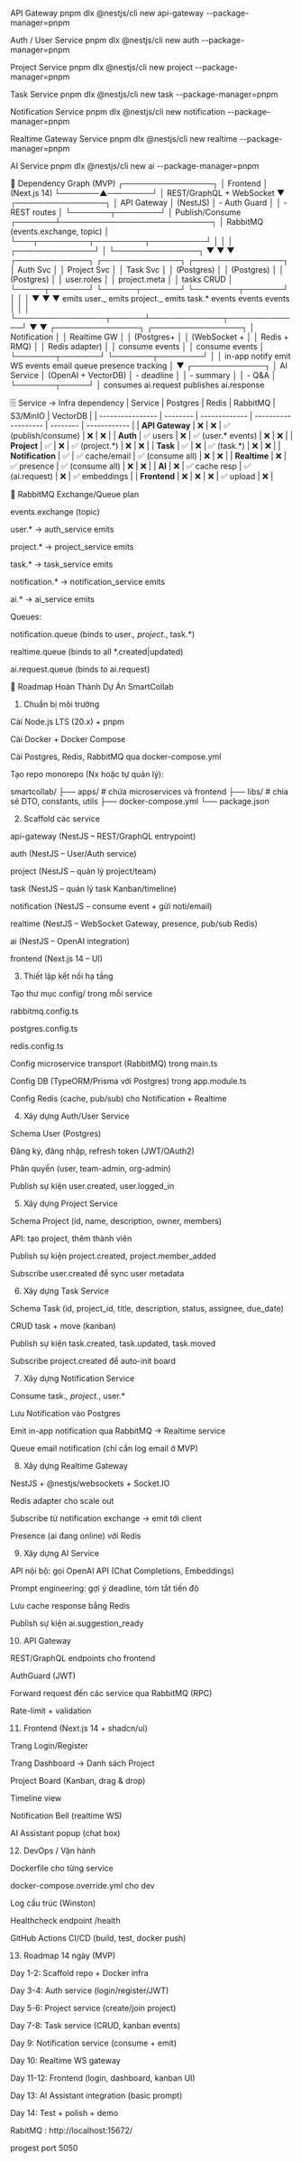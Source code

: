 API Gateway
pnpm dlx @nestjs/cli new api-gateway --package-manager=pnpm

Auth / User Service
pnpm dlx @nestjs/cli new auth --package-manager=pnpm

Project Service
pnpm dlx @nestjs/cli new project --package-manager=pnpm

Task Service
pnpm dlx @nestjs/cli new task --package-manager=pnpm

Notification Service
pnpm dlx @nestjs/cli new notification --package-manager=pnpm

Realtime Gateway Service
pnpm dlx @nestjs/cli new realtime --package-manager=pnpm

AI Service
pnpm dlx @nestjs/cli new ai --package-manager=pnpm

🔗 Dependency Graph (MVP)
┌────────────────┐
│ Frontend │ (Next.js 14)
└───────▲────────┘
│ REST/GraphQL + WebSocket
▼
┌────────────────┐
│ API Gateway │ (NestJS)
│ - Auth Guard │
│ - REST routes │
└───────┬────────┘
│ Publish/Consume
┌───────┴───────────────────────────┐
│ RabbitMQ (events.exchange, topic) │
└───┬─────────┬─────────┬──────────┘
│ │ │
┌──────────────┘ │ └───────────────┐
▼ ▼ ▼
┌─────────────┐ ┌──────────────┐ ┌────────────────┐
│ Auth Svc │ │ Project Svc │ │ Task Svc │
│ (Postgres) │ │ (Postgres) │ │ (Postgres) │
│ user.roles │ │ project.meta │ │ tasks CRUD │
└─────┬───────┘ └──────┬───────┘ └────────┬───────┘
│ │ │
▼ ▼ ▼
emits user._ emits project._ emits task.\*
events events events
│ │ │
└────────────────┬──────┴─────────────┬─────────────┘
▼ ▼
┌───────────────┐ ┌────────────────┐
│ Notification │ │ Realtime GW │
│ (Postgres+ │ │ (WebSocket + │
│ Redis + RMQ) │ │ Redis adapter) │
│ consume events │ │ consume events │
└───────┬───────┘ └───────┬────────┘
│ │
in-app notify emit WS events
email queue presence tracking
│
▼
┌─────────────┐
│ AI Service │ (OpenAI + VectorDB)
│ - deadline │
│ - summary │
│ - Q&A │
└───────┬─────┘
│
consumes ai.request
publishes ai.response

🗄️ Service → Infra dependency
| Service | Postgres | Redis | RabbitMQ | S3/MinIO | VectorDB |
| ---------------- | -------- | ------------- | ------------------- | -------- | ------------ |
| **API Gateway** | ❌ | ❌ | ✅ (publish/consume) | ❌ | ❌ |
| **Auth** | ✅ users | ❌ | ✅ (user.\* events) | ❌ | ❌ |
| **Project** | ✅ | ❌ | ✅ (project.\*) | ❌ | ❌ |
| **Task** | ✅ | ❌ | ✅ (task.\*) | ❌ | ❌ |
| **Notification** | ✅ | ✅ cache/email | ✅ (consume all) | ❌ | ❌ |
| **Realtime** | ❌ | ✅ presence | ✅ (consume all) | ❌ | ❌ |
| **AI** | ❌ | ✅ cache resp | ✅ (ai.request) | ❌ | ✅ embeddings |
| **Frontend** | ❌ | ❌ | ❌ | ✅ upload | ❌ |

📌 RabbitMQ Exchange/Queue plan

events.exchange (topic)

user.\* → auth_service emits

project.\* → project_service emits

task.\* → task_service emits

notification.\* → notification_service emits

ai.\* → ai_service emits

Queues:

notification.queue (binds to user._, project._, task.\*)

realtime.queue (binds to all \*.created|updated)

ai.request.queue (binds to ai.request)

📌 Roadmap Hoàn Thành Dự Án SmartCollab

1. Chuẩn bị môi trường

Cài Node.js LTS (20.x) + pnpm

Cài Docker + Docker Compose

Cài Postgres, Redis, RabbitMQ qua docker-compose.yml

Tạo repo monorepo (Nx hoặc tự quản lý):

smartcollab/
├── apps/ # chứa microservices và frontend
├── libs/ # chia sẻ DTO, constants, utils
├── docker-compose.yml
└── package.json

2. Scaffold các service

api-gateway (NestJS – REST/GraphQL entrypoint)

auth (NestJS – User/Auth service)

project (NestJS – quản lý project/team)

task (NestJS – quản lý task Kanban/timeline)

notification (NestJS – consume event + gửi noti/email)

realtime (NestJS – WebSocket Gateway, presence, pub/sub Redis)

ai (NestJS – OpenAI integration)

frontend (Next.js 14 – UI)

3. Thiết lập kết nối hạ tầng

Tạo thư mục config/ trong mỗi service

rabbitmq.config.ts

postgres.config.ts

redis.config.ts

Config microservice transport (RabbitMQ) trong main.ts

Config DB (TypeORM/Prisma với Postgres) trong app.module.ts

Config Redis (cache, pub/sub) cho Notification + Realtime

4. Xây dựng Auth/User Service

Schema User (Postgres)

Đăng ký, đăng nhập, refresh token (JWT/OAuth2)

Phân quyền (user, team-admin, org-admin)

Publish sự kiện user.created, user.logged_in

5. Xây dựng Project Service

Schema Project (id, name, description, owner, members)

API: tạo project, thêm thành viên

Publish sự kiện project.created, project.member_added

Subscribe user.created để sync user metadata

6. Xây dựng Task Service

Schema Task (id, project_id, title, description, status, assignee, due_date)

CRUD task + move (kanban)

Publish sự kiện task.created, task.updated, task.moved

Subscribe project.created để auto-init board

7. Xây dựng Notification Service

Consume task._, project._, user.\*

Lưu Notification vào Postgres

Emit in-app notification qua RabbitMQ → Realtime service

Queue email notification (chỉ cần log email ở MVP)

8. Xây dựng Realtime Gateway

NestJS + @nestjs/websockets + Socket.IO

Redis adapter cho scale out

Subscribe từ notification exchange → emit tới client

Presence (ai đang online) với Redis

9. Xây dựng AI Service

API nội bộ: gọi OpenAI API (Chat Completions, Embeddings)

Prompt engineering: gợi ý deadline, tóm tắt tiến độ

Lưu cache response bằng Redis

Publish sự kiện ai.suggestion_ready

10. API Gateway

REST/GraphQL endpoints cho frontend

AuthGuard (JWT)

Forward request đến các service qua RabbitMQ (RPC)

Rate-limit + validation

11. Frontend (Next.js 14 + shadcn/ui)

Trang Login/Register

Trang Dashboard → Danh sách Project

Project Board (Kanban, drag & drop)

Timeline view

Notification Bell (realtime WS)

AI Assistant popup (chat box)

12. DevOps / Vận hành

Dockerfile cho từng service

docker-compose.override.yml cho dev

Log cấu trúc (Winston)

Healthcheck endpoint /health

GitHub Actions CI/CD (build, test, docker push)

13. Roadmap 14 ngày (MVP)

Day 1-2: Scaffold repo + Docker infra

Day 3-4: Auth service (login/register/JWT)

Day 5-6: Project service (create/join project)

Day 7-8: Task service (CRUD, kanban events)

Day 9: Notification service (consume + emit)

Day 10: Realtime WS gateway

Day 11-12: Frontend (login, dashboard, kanban UI)

Day 13: AI Assistant integration (basic prompt)

Day 14: Test + polish + demo

RabitMQ : http://localhost:15672/

progest port 5050
